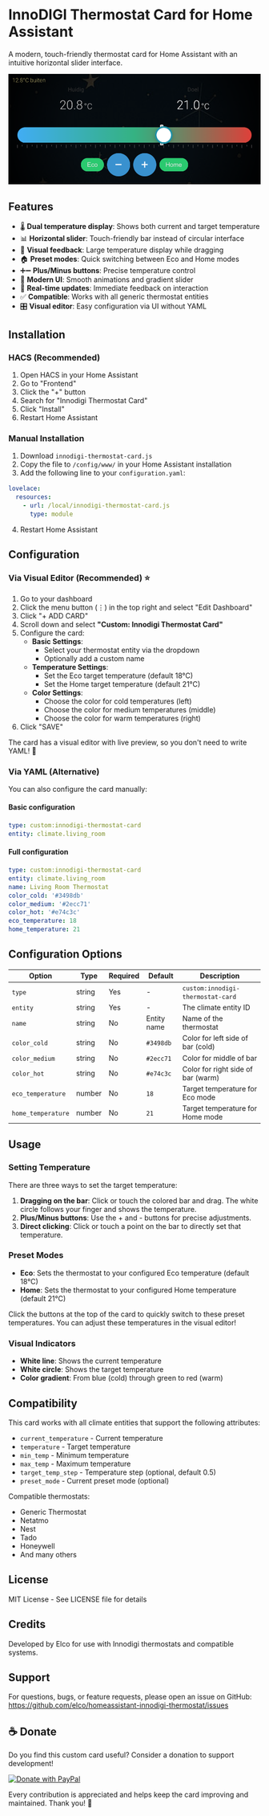# InnoDIGI Thermostat Card for Home Assistant

A modern, touch-friendly thermostat card for Home Assistant with an intuitive horizontal slider interface.

![Innodigi Thermostat Card](screenshot.png)

## Features

- 🌡️ **Dual temperature display**: Shows both current and target temperature
- 📊 **Horizontal slider**: Touch-friendly bar instead of circular interface
- 🎯 **Visual feedback**: Large temperature display while dragging
- 🏠 **Preset modes**: Quick switching between Eco and Home modes
- ➕➖ **Plus/Minus buttons**: Precise temperature control
- 🎨 **Modern UI**: Smooth animations and gradient slider
- 🔄 **Real-time updates**: Immediate feedback on interaction
- ✅ **Compatible**: Works with all generic thermostat entities
- 🎛️ **Visual editor**: Easy configuration via UI without YAML

## Installation

### HACS (Recommended)

1. Open HACS in your Home Assistant
2. Go to "Frontend"
3. Click the "+" button
4. Search for "Innodigi Thermostat Card"
5. Click "Install"
6. Restart Home Assistant

### Manual Installation

1. Download `innodigi-thermostat-card.js`
2. Copy the file to `/config/www/` in your Home Assistant installation
3. Add the following line to your `configuration.yaml`:

```yaml
lovelace:
  resources:
    - url: /local/innodigi-thermostat-card.js
      type: module
```

4. Restart Home Assistant

## Configuration

### Via Visual Editor (Recommended) ⭐

1. Go to your dashboard
2. Click the menu button (⋮) in the top right and select "Edit Dashboard"
3. Click "+ ADD CARD"
4. Scroll down and select **"Custom: Innodigi Thermostat Card"**
5. Configure the card:
   - **Basic Settings**:
     - Select your thermostat entity via the dropdown
     - Optionally add a custom name
   - **Temperature Settings**:
     - Set the Eco target temperature (default 18°C)
     - Set the Home target temperature (default 21°C)
   - **Color Settings**:
     - Choose the color for cold temperatures (left)
     - Choose the color for medium temperatures (middle)
     - Choose the color for warm temperatures (right)
6. Click "SAVE"

The card has a visual editor with live preview, so you don't need to write YAML! 🎉

### Via YAML (Alternative)

You can also configure the card manually:

#### Basic configuration

```yaml
type: custom:innodigi-thermostat-card
entity: climate.living_room
```

#### Full configuration

```yaml
type: custom:innodigi-thermostat-card
entity: climate.living_room
name: Living Room Thermostat
color_cold: '#3498db'
color_medium: '#2ecc71'
color_hot: '#e74c3c'
eco_temperature: 18
home_temperature: 21
```

## Configuration Options

| Option | Type | Required | Default | Description |
|--------|------|----------|---------|-------------|
| `type` | string | Yes | - | `custom:innodigi-thermostat-card` |
| `entity` | string | Yes | - | The climate entity ID |
| `name` | string | No | Entity name | Name of the thermostat |
| `color_cold` | string | No | `#3498db` | Color for left side of bar (cold) |
| `color_medium` | string | No | `#2ecc71` | Color for middle of bar |
| `color_hot` | string | No | `#e74c3c` | Color for right side of bar (warm) |
| `eco_temperature` | number | No | `18` | Target temperature for Eco mode |
| `home_temperature` | number | No | `21` | Target temperature for Home mode |

## Usage

### Setting Temperature

There are three ways to set the target temperature:

1. **Dragging on the bar**: Click or touch the colored bar and drag. The white circle follows your finger and shows the temperature.
2. **Plus/Minus buttons**: Use the + and - buttons for precise adjustments.
3. **Direct clicking**: Click or touch a point on the bar to directly set that temperature.

### Preset Modes

- **Eco**: Sets the thermostat to your configured Eco temperature (default 18°C)
- **Home**: Sets the thermostat to your configured Home temperature (default 21°C)

Click the buttons at the top of the card to quickly switch to these preset temperatures. You can adjust these temperatures in the visual editor!

### Visual Indicators

- **White line**: Shows the current temperature
- **White circle**: Shows the target temperature
- **Color gradient**: From blue (cold) through green to red (warm)

## Compatibility

This card works with all climate entities that support the following attributes:

- `current_temperature` - Current temperature
- `temperature` - Target temperature
- `min_temp` - Minimum temperature
- `max_temp` - Maximum temperature
- `target_temp_step` - Temperature step (optional, default 0.5)
- `preset_mode` - Current preset mode (optional)

Compatible thermostats:
- Generic Thermostat
- Netatmo
- Nest
- Tado
- Honeywell
- And many others

## License

MIT License - See LICENSE file for details

## Credits

Developed by Elco for use with Innodigi thermostats and compatible systems.

## Support

For questions, bugs, or feature requests, please open an issue on GitHub:
https://github.com/elco/homeassistant-innodigi-thermostat/issues

## ☕ Donate

Do you find this custom card useful? Consider a donation to support development!

[![Donate with PayPal](https://www.paypalobjects.com/en_US/i/btn/btn_donateCC_LG.gif)](https://www.paypal.com/donate/?hosted_button_id=KYWBUB3324S9G)

Every contribution is appreciated and helps keep the card improving and maintained. Thank you! 🙏
